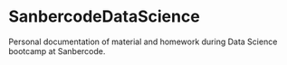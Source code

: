 # SanbercodeDataScience
Personal documentation of material and homework during Data Science bootcamp at Sanbercode.
